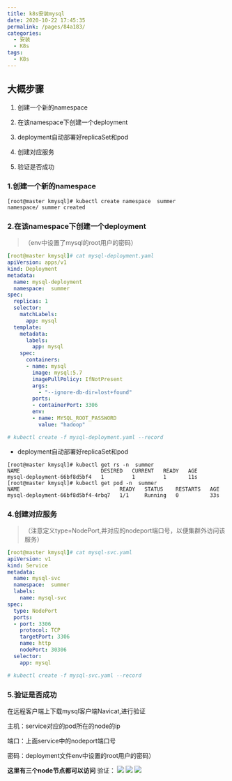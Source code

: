 ```yaml
---
title: k8s安装mysql
date: 2020-10-22 17:45:35
permalink: /pages/84a183/
categories:
  - 安装
  - K8s
tags:
  - K8s
---
```

## 大概步骤
1. 创建一个新的namespace

2. 在该namespace下创建一个deployment

3. deployment自动部署好replicaSet和pod

4. 创建对应服务

5. 验证是否成功


### 1.创建一个新的namespace
```shell
[root@master kmysql]# kubectl create namespace  summer
namespace/ summer created
```
### 2.在该namespace下创建一个deployment
>（env中设置了mysql的root用户的密码）
```yaml
[root@master kmysql]# cat mysql-deployment.yaml 
apiVersion: apps/v1
kind: Deployment
metadata:
  name: mysql-deployment
  namespace:  summer
spec:
  replicas: 1
  selector:
    matchLabels:
      app: mysql
  template:
    metadata:
      labels:
        app: mysql
    spec:
      containers:
      - name: mysql
        image: mysql:5.7
        imagePullPolicy: IfNotPresent
        args:
          - "--ignore-db-dir=lost+found"
        ports:
        - containerPort: 3306
        env:
        - name: MYSQL_ROOT_PASSWORD
          value: "hadoop"

# kubectl create -f mysql-deployment.yaml --record
```
- deployment自动部署好replicaSet和pod
```shell
[root@master kmysql]# kubectl get rs -n  summer
NAME                          DESIRED   CURRENT   READY   AGE
mysql-deployment-66bf8d5bf4   1         1         1       11s
[root@master kmysql]# kubectl get pod -n  summer
NAME                                READY   STATUS    RESTARTS   AGE
mysql-deployment-66bf8d5bf4-4rbq7   1/1     Running   0          33s
```
### 4.创建对应服务
>（注意定义type=NodePort,并对应的nodeport端口号，以便集群外访问该服务）
```yaml
[root@master kmysql]# cat mysql-svc.yaml 
apiVersion: v1
kind: Service
metadata:
  name: mysql-svc
  namespace:  summer
  labels:
    name: mysql-svc
spec:
  type: NodePort
  ports:
  - port: 3306
    protocol: TCP
    targetPort: 3306
    name: http
    nodePort: 30306
  selector:
    app: mysql

# kubectl create -f mysql-svc.yaml --record
```
### 5.验证是否成功
在远程客户端上下载mysql客户端Navicat,进行验证

主机：service对应的pod所在的node的ip

端口：上面service中的nodeport端口号

密码：deployment文件env中设置的root用户的密码）

**这里有三个node节点都可以访问**
验证：
![](https://cdn.jsdelivr.net/gh/summerking1/image@main/91.png)
![](https://cdn.jsdelivr.net/gh/summerking1/image@main/89.png)
![](https://cdn.jsdelivr.net/gh/summerking1/image@main/90.png)